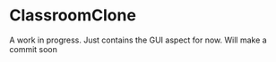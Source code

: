 # ClassroomClone

A work in progress. Just contains the GUI aspect for now. Will make a commit soon
